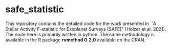 # safe_statistic
 
 This repository contains the detailed code for the work presented in ``A Stellar Activity F-statistic for Exoplanet Surveys (SAFE)" (Holzer et al. 2021). The code here is primarily written in python. The same methodology is available in the R package **rvmethod 0.2.0** available on the CRAN. 
